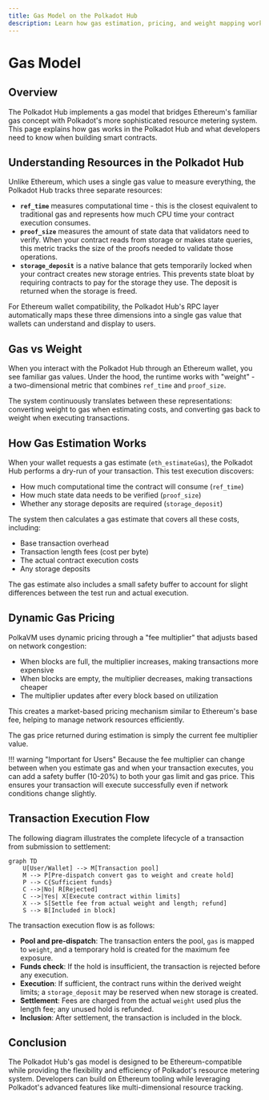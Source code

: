 ```yaml
---
title: Gas Model on the Polkadot Hub
description: Learn how gas estimation, pricing, and weight mapping work in the Polkadot Hub.
---
```


# Gas Model

## Overview

The Polkadot Hub implements a gas model that bridges Ethereum's familiar gas concept with Polkadot's more sophisticated resource metering system. This page explains how gas works in the Polkadot Hub and what developers need to know when building smart contracts.

## Understanding Resources in the Polkadot Hub

Unlike Ethereum, which uses a single gas value to measure everything, the Polkadot Hub tracks three separate resources:

- **`ref_time`** measures computational time - this is the closest equivalent to traditional gas and represents how much CPU time your contract execution consumes.
- **`proof_size`** measures the amount of state data that validators need to verify. When your contract reads from storage or makes state queries, this metric tracks the size of the proofs needed to validate those operations.
- **`storage_deposit`** is a native balance that gets temporarily locked when your contract creates new storage entries. This prevents state bloat by requiring contracts to pay for the storage they use. The deposit is returned when the storage is freed.

For Ethereum wallet compatibility, the Polkadot Hub's RPC layer automatically maps these three dimensions into a single gas value that wallets can understand and display to users.

## Gas vs Weight

When you interact with the Polkadot Hub through an Ethereum wallet, you see familiar gas values. Under the hood, the runtime works with "weight" - a two-dimensional metric that combines `ref_time` and `proof_size`.

The system continuously translates between these representations: converting weight to gas when estimating costs, and converting gas back to weight when executing transactions.

## How Gas Estimation Works

When your wallet requests a gas estimate (`eth_estimateGas`), the Polkadot Hub performs a dry-run of your transaction. This test execution discovers:

- How much computational time the contract will consume (`ref_time`)
- How much state data needs to be verified (`proof_size`)
- Whether any storage deposits are required (`storage_deposit`)

The system then calculates a gas estimate that covers all these costs, including:

- Base transaction overhead
- Transaction length fees (cost per byte)
- The actual contract execution costs
- Any storage deposits

The gas estimate also includes a small safety buffer to account for slight differences between the test run and actual execution.

## Dynamic Gas Pricing

PolkaVM uses dynamic pricing through a "fee multiplier" that adjusts based on network congestion:

- When blocks are full, the multiplier increases, making transactions more expensive
- When blocks are empty, the multiplier decreases, making transactions cheaper
- The multiplier updates after every block based on utilization

This creates a market-based pricing mechanism similar to Ethereum's base fee, helping to manage network resources efficiently.

The gas price returned during estimation is simply the current fee multiplier value.

!!! warning "Important for Users"
    Because the fee multiplier can change between when you estimate gas and when your transaction executes, you can add a safety buffer (10-20%) to both your gas limit and gas price. This ensures your transaction will execute successfully even if network conditions change slightly.

## Transaction Execution Flow

The following diagram illustrates the complete lifecycle of a transaction from submission to settlement:

```mermaid
graph TD
    U[User/Wallet] --> M[Transaction pool]
    M --> P[Pre-dispatch convert gas to weight and create hold]
    P --> C{Sufficient funds}
    C -->|No| R[Rejected]
    C -->|Yes| X[Execute contract within limits]
    X --> S[Settle fee from actual weight and length; refund]
    S --> B[Included in block]
```

The transaction execution flow is as follows:

- **Pool and pre-dispatch**: The transaction enters the pool, `gas` is mapped to `weight`, and a temporary hold is created for the maximum fee exposure.
- **Funds check**: If the hold is insufficient, the transaction is rejected before any execution.
- **Execution**: If sufficient, the contract runs within the derived weight limits; a `storage_deposit` may be reserved when new storage is created.
- **Settlement**: Fees are charged from the actual `weight` used plus the length fee; any unused hold is refunded.
- **Inclusion**: After settlement, the transaction is included in the block.

## Conclusion

The Polkadot Hub's gas model is designed to be Ethereum-compatible while providing the flexibility and efficiency of Polkadot's resource metering system. Developers can build on Ethereum tooling while leveraging Polkadot's advanced features like multi-dimensional resource tracking.